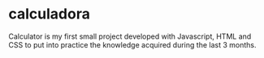 # calculadora

Calculator is my first small project developed with Javascript, HTML and CSS to put into practice the knowledge acquired during the last 3 months.


